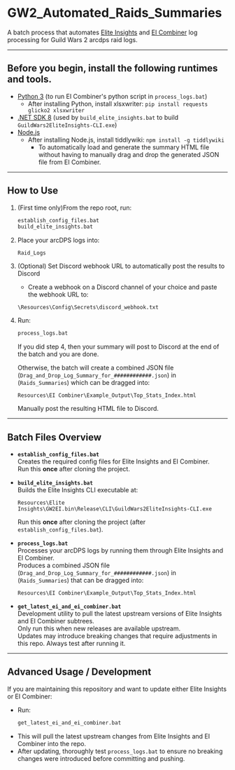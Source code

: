 # GW2_Automated_Raids_Summaries

A batch process that automates [Elite Insights](https://github.com/baaron4/GW2-Elite-Insights-Parser) and [EI Combiner](https://github.com/Drevarr/GW2_EI_log_combiner) log processing for Guild Wars 2 arcdps raid logs.

---
## Before you begin, install the following runtimes and tools.

- [Python 3](https://www.python.org/downloads/) (to run EI Combiner's python script in `process_logs.bat`)
  - After installing Python, install xlsxwriter: `pip install requests glicko2 xlsxwriter`
- [.NET SDK 8](https://dotnet.microsoft.com/en-us/download) (used by `build_elite_insights.bat` to build `GuildWars2EliteInsights-CLI.exe`)
- [Node.js](https://nodejs.org/en/download)
  - After installing Node.js, install tiddlywiki: `npm install -g tiddlywiki`
    - To automatically load and generate the summary HTML file without having to manually drag and drop the generated JSON file from EI Combiner.
---
## How to Use

1. (First time only)From the repo root, run:
   ```bat
   establish_config_files.bat
   build_elite_insights.bat
   ``` 
2. Place your arcDPS logs into:
   ```
   Raid_Logs
   ```
3. (Optional) Set Discord webhook URL to automatically post the results to Discord
     - Create a webhook on a Discord channel of your choice and paste the webhook URL to:
     ```
     \Resources\Config\Secrets\discord_webhook.txt
     ```
5. Run:
   ```bat
   process_logs.bat
   ```
   If you did step 4, then your summary will post to Discord at the end of the batch and you are done.

   Otherwise, the batch will create a combined JSON file (`Drag_and_Drop_Log_Summary_for_############.json`) in (`Raids_Summaries`) which can be dragged into:
   ```
   Resources\EI Combiner\Example_Output\Top_Stats_Index.html
   ```
   Manually post the resulting HTML file to Discord.
---
## Batch Files Overview

- **`establish_config_files.bat`**  
  Creates the required config files for Elite Insights and EI Combiner.  
  Run this **once** after cloning the project.

- **`build_elite_insights.bat`**  
  Builds the Elite Insights CLI executable at:  
  ```
  Resources\Elite Insights\GW2EI.bin\Release\CLI\GuildWars2EliteInsights-CLI.exe
  ```
  Run this **once** after cloning the project (after `establish_config_files.bat`).

- **`process_logs.bat`**  
  Processes your arcDPS logs by running them through Elite Insights and EI Combiner.  
  Produces a combined JSON file (`Drag_and_Drop_Log_Summary_for_############.json`) in (`Raids_Summaries`) that can be dragged into:  
  ```
  Resources\EI Combiner\Example_Output\Top_Stats_Index.html
  ```

- **`get_latest_ei_and_ei_combiner.bat`**  
  Development utility to pull the latest upstream versions of Elite Insights and EI Combiner subtrees.  
  Only run this when new releases are available upstream.  
  Updates may introduce breaking changes that require adjustments in this repo. Always test after running it.

---
## Advanced Usage / Development

If you are maintaining this repository and want to update either Elite Insights or EI Combiner:

- Run:
  ```bat
  get_latest_ei_and_ei_combiner.bat
  ```
- This will pull the latest upstream changes from Elite Insights and EI Combiner into the repo.
- After updating, thoroughly test `process_logs.bat` to ensure no breaking changes were introduced before committing and pushing.
